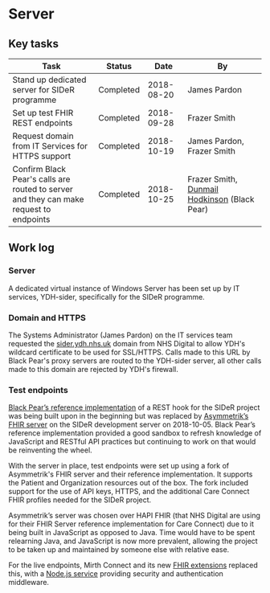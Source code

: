 # Server

## Key tasks

| Task                                                                                      | Status    | Date       | By                                                                         |
| ----------------------------------------------------------------------------------------- | --------- | ---------- | -------------------------------------------------------------------------- |
| Stand up dedicated server for SIDeR programme                                             | Completed | 2018-08-20 | James Pardon                                                               |
| Set up test FHIR REST endpoints                                                           | Completed | 2018-09-28 | Frazer Smith                                                               |
| Request domain from IT Services for HTTPS support                                         | Completed | 2018-10-19 | James Pardon, Frazer Smith                                                 |
| Confirm Black Pear's calls are routed to server<br>and they can make request to endpoints | Completed | 2018-10-25 | Frazer Smith, [Dunmail Hodkinson](https://github.com/Dunmail) (Black Pear) |

## Work log

### Server

A dedicated virtual instance of Windows Server has been set up by IT services, YDH-sider, specifically for the SIDeR programme.

### Domain and HTTPS

The Systems Administrator (James Pardon) on the IT services team requested the [sider.ydh.nhs.uk](https://sider.ydh.nhs.uk) domain from NHS Digital to allow YDH's wildcard certificate to be used for SSL/HTTPS. Calls made to this URL by Black Pear's proxy servers are routed to the YDH-sider server, all other calls made to this domain are rejected by YDH's firewall.

### Test endpoints

[Black Pear’s reference implementation](https://github.com/BlackPearSw/fhir-stu3-subscription-resthook) of a REST hook for the SIDeR project was being built upon in the beginning but was replaced by [Asymmetrik’s FHIR server](https://github.com/Asymmetrik/node-fhir-server-core) on the SIDeR development server on 2018-10-05. Black Pear’s reference implementation provided a good sandbox to refresh knowledge of JavaScript and RESTful API practices but continuing to work on that would be reinventing the wheel.

With the server in place, test endpoints were set up using a fork of Asymmetrik's FHIR server and their reference implementation. It supports the Patient and Organization resources out of the box. The fork included support for the use of API keys, HTTPS, and the additional Care Connect FHIR profiles needed for the SIDeR project.

Asymmetrik’s server was chosen over HAPI FHIR (that NHS Digital are using for their FHIR Server reference implementation for Care Connect) due to it being built in JavaScript as opposed to Java. Time would have to be spent relearning Java, and JavaScript is now more prevalent, allowing the project to be taken up and maintained by someone else with relative ease.

For the live endpoints, Mirth Connect and its new [FHIR extensions](http://www.mirthcorp.com/community/wiki/pages/viewpage.action?pageId=36504815) replaced this, with a [Node.js service](https://github.com/Fdawgs/ydh-fhir-authentication-service) providing security and authentication middleware.

